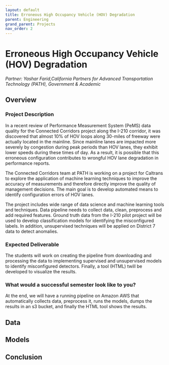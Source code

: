 ```yaml
---
layout: default
title: Erroneous High Occupancy Vehicle (HOV) Degradation
parent: Engineering
grand_parent: Projects 
nav_order: 2
---
```


# Erroneous High Occupancy Vehicle (HOV) Degradation
*Partner: Yashar Farid,California Partners for Advanced Transportation Technology (PATH), Government & Academic*

## Overview
### Project Description
In a recent review of Performance Measurement System (PeMS) data quality for the Connected Corridors project along the I-210 corridor, it was discovered that almost 10% of HOV loops along 30-miles of freeway were actually located in the mainline. Since mainline lanes are impacted more severely by congestion during peak periods than HOV lanes, they exhibit lower speeds during these times of day. As a result, it is possible that this erroneous configuration contributes to wrongful HOV lane degradation in performance reports.

The Connected Corridors team at PATH is working on a project for Caltrans to explore the application of machine learning techniques to improve the accuracy of measurements and therefore directly improve the quality of management decisions. The main goal is to develop automated means to identify configuration errors of HOV lanes.

The project includes wide range of data science and machine learning tools and techniques. Data pipeline needs to collect data, clean, preprocess and add required features.  Ground truth data from the I-210 pilot project will be used to develop classification models for identifying the misconfigured labels. In addition, unsupervised techniques will be applied on District 7 data to detect anomalies.
### Expected Deliverable
The students will work on creating the pipeline from downloading and processing the data to implementing supervised and unsupervised models to identify misconfigured detectors. Finally, a tool (HTML) twill be developed to visualize the results.
### What would a successful semester look like to you?
At the end, we will have a running pipeline on Amazon AWS that automatically collects data, preprocess it, runs the models, dumps the results in an s3 bucket, and finally the HTML tool shows the results.

## Data

## Models

## Conclusion


```python

```
